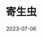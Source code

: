 ---
layout: page
title: 寄生虫
description: >
  提起“牛逼的电影”，我会想到它。
category: 电影
img: assets/img/movie/2023/ji_sheng_chong.webp
star: 5
date: 2023-07-06
---